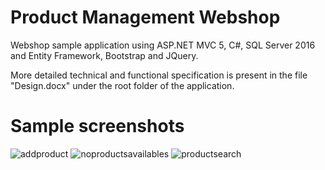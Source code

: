# Product Management Webshop
Webshop sample application using ASP.NET MVC 5, C#, SQL Server 2016 and Entity Framework, Bootstrap and JQuery.

More detailed technical and functional specification is present in the file "Design.docx" under the root folder of the application.

# Sample screenshots
![addproduct](https://user-images.githubusercontent.com/8292572/32995030-c728951c-cd4d-11e7-8540-6d9a583466b7.JPG)
![noproductsavailables](https://user-images.githubusercontent.com/8292572/32995031-c74d853e-cd4d-11e7-9b98-0871c2e2792f.JPG)
![productsearch](https://user-images.githubusercontent.com/8292572/32995032-c771d614-cd4d-11e7-9649-04090ff88716.JPG)

